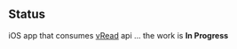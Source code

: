 ## Status
iOS app that consumes [vRead](https://github.com/anonymeye/vRead) api  ... the work is **In Progress**
